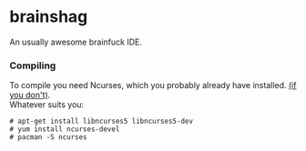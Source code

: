 # brainshag

An usually awesome brainfuck IDE.

### Compiling
To compile you need Ncurses, which you probably already have installed. [(if you don't)](http://ftp.gnu.org/pub/gnu/ncurses/).  
Whatever suits you:
```
# apt-get install libncurses5 libncurses5-dev
# yum install ncurses-devel
# pacman -S ncurses
```
